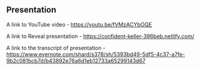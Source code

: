 ## Presentation

A link to YouTube video - https://youtu.be/fVMzACYbOQE

A link to Reveal presentation - https://confident-keller-396beb.netlify.com/

A link to the transcript of presentation - https://www.evernote.com/shard/s378/sh/5393bd49-5df5-4c37-a7fe-9b2c081bcb7d/b43892e76a6d1eb12733a65299143d67
